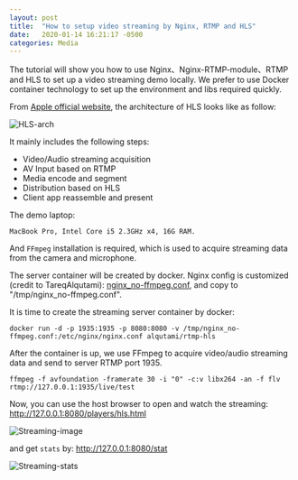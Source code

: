 ```yaml
---
layout: post
title:  "How to setup video streaming by Nginx, RTMP and HLS"
date:   2020-01-14 16:21:17 -0500
categories: Media
---
```

The tutorial will show you how to use Nginx、Nginx-RTMP-module、RTMP and HLS to set up a video streaming demo locally. 
We prefer to use Docker container technology to set up the environment and libs required quickly.

From [Apple official website](https://developer.apple.com/documentation/http_live_streaming/understanding_the_http_live_streaming_architecture), the architecture of HLS looks like as follow:

![HLS-arch](https://liukelinlin.github.io/images/hls_archicture.png)

It mainly includes the following steps:

- Video/Audio streaming acquisition
- AV Input based on RTMP
- Media encode and segment
- Distribution based on HLS
- Client app reassemble and present

The demo laptop:

```
MacBook Pro, Intel Core i5 2.3GHz x4, 16G RAM.
```

And `FFmpeg` installation is required, which is used to acquire streaming data from the camera and microphone.

The server container will be created by docker. Nginx config is customized (credit to TareqAlqutami): [nginx_no-ffmpeg.conf](https://github.com/TareqAlqutami/rtmp-hls-server/blob/master/conf/nginx_no-ffmpeg.conf),
and copy to "/tmp/nginx_no-ffmpeg.conf".

It is time to create the streaming server container by docker:

```
docker run -d -p 1935:1935 -p 8080:8080 -v /tmp/nginx_no-ffmpeg.conf:/etc/nginx/nginx.conf alqutami/rtmp-hls
```

After the container is up, we use FFmpeg to acquire video/audio streaming data and send to server RTMP port 1935.

```
ffmpeg -f avfoundation -framerate 30 -i "0" -c:v libx264 -an -f flv rtmp://127.0.0.1:1935/live/test
```

Now, you can use the host browser to open and watch the streaming: http://127.0.0.1:8080/players/hls.html

![Streaming-image](https://liukelinlin.github.io/images/me.jpeg)

and get `stats` by: http://127.0.0.1:8080/stat

![Streaming-stats](https://liukelinlin.github.io/images/hls_live_streaming_stats.jpg)
